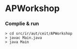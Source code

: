 # APWorkshop
### Complie & run
```
> cd src/ir/aut/ceit/APWorkshop
> javac Main.java
> java Main
```
